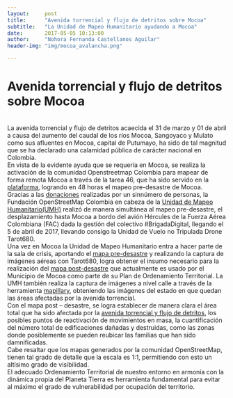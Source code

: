 ```yaml
---
layout:     post
title:      "Avenida torrencial y flujo de detritos sobre Mocoa"
subtitle:   "La Unidad de Mapeo Humanitario ayudando a Mocoa"
date:       2017-05-05 10:13:00
author:     "Nohora Fernanda Castellanos Aguilar"
header-img: "img/mocoa_avalancha.png"

---
```

<h1>Avenida torrencial y flujo de detritos sobre Mocoa</h1>
<br>
La avenida torrencial y flujo de detritos acaecida el 31 de marzo y 01 de abril a causa del aumento del caudal de los ríos Mocoa, Sangoyaco y Mulato como sus afluentes en Mocoa, capital de Putumayo, ha sido de tal magnitud que se ha declarado una calamidad pública de carácter nacional en Colombia.
<br>
En vista de la evidente ayuda que se requería en Mocoa, se realiza la activación de la comunidad Openstreetmap Colombia para mapear de forma remota Mocoa a través de la tarea 46, que ha sido servido en la <a href="http://tareas.openstreetmap.co/project/46#task/33">plataforma</a>, logrando en 48 horas el mapeo pre-desastre de Mocoa.
<br>
Gracias a las <a href="http://blog.openstreetmap.co/donations/">donaciones</a> realizadas por un sinnúmero de personas, la Fundación OpenStreetMap Colombia en cabeza de la <a href="https://umh.openstreetmap.co/e56">Unidad de Mapeo Humanitario(UMH)</a>  realizó de manera simultánea al mapeo pre-desastre, el desplazamiento hasta Mocoa a bordo del avión Hércules de la Fuerza Aérea Colombiana (FAC) dada la gestión del colectivo #BrigadaDigital, llegando el 5 de abril de 2017, llevando consigo la Unidad de Vuelo no Tripulada Drone Tarot680.
<br>
Una vez en Mocoa la Unidad de Mapeo Humanitario entra a hacer parte de la sala de crisis, aportando el <a href="http://pierzen.dev.openstreetmap.org/hot/leaflet/OSM-Compare-before-after.html#15/1.1505/-76.6480">mapa pre-desastre</a> y realizando la captura de imágenes aéreas con Tarot680, logra obtener el insumo necesario para la realización del <a href="http://tareas.openstreetmap.co/project/50#">mapa post-desastre</a> que actualmente es usado por el Municipio de Mocoa como parte de su Plan de Ordenamiento Territorial. La UMH también realiza la captura de imágenes a nivel calle a través de la herramienta <a href="https://www.mapillary.com/">mapillary</a>, obteniendo las imágenes del estado en que quedan las áreas afectadas por la avenida torrencial.
<br>
Con el mapa post – desastre, se logra establecer de manera clara el área total que ha sido afectada por la <a href=" http://miputumayo.com.co/2017/04/01/no-fue-una-avalancha-fue-una-avenida-torrencial/">avenida torrencial y flujo de detritos</a>, los posibles puntos de reactivación de movimientos en masa, la cuantificación del número total de edificaciones dañadas y destruidas, como las zonas donde posiblemente se pueden reubicar las familias que han sido damnificadas. 
<br>
Cabe resaltar que los mapas generados por la comunidad OpenStreetMap, tienen tal grado de detalle que la escala es 1:1, permitiendo con esto un altísimo grado de visibilidad.
<br>
El adecuado Ordenamiento Territorial de nuestro entorno en armonía con la dinámica propia del Planeta Tierra es herramienta fundamental para evitar al máximo el grado de vulnerabilidad por ocupación del territorio. 
<br>
<img src="{{ site.baseurl }}/img/Director gestion del riesgo.jpg" align="center"  alt="">
<br>

